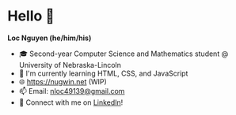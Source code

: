 # Hello 👋

**Loc Nguyen (he/him/his)**

- 🎓 Second-year Computer Science and Mathematics student @ University of Nebraska-Lincoln 
- 🌱 I'm currently learning HTML, CSS, and JavaScript
- 🌐 https://nugwin.net (WIP)
- 📫 Email: [nloc49139@gmail.com](mailto:nloc49139@gmail.com)
- 🔗 Connect with me on [LinkedIn](https://www.linkedin.com/in/locnugwin/)!

